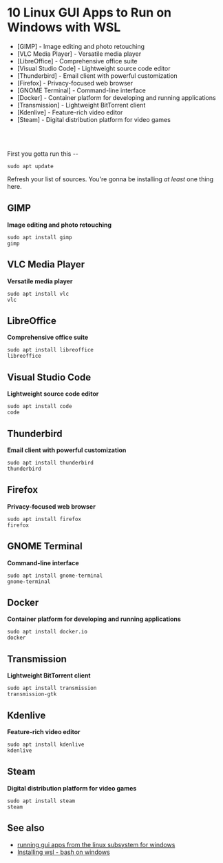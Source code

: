 # 10 Linux GUI Apps to Run on Windows with WSL


- [GIMP] - Image editing and photo retouching
- [VLC Media Player] - Versatile media player
- [LibreOffice] - Comprehensive office suite
- [Visual Studio Code] - Lightweight source code editor
- [Thunderbird] - Email client with powerful customization
- [Firefox] - Privacy-focused web browser
- [GNOME Terminal] - Command-line interface
- [Docker] - Container platform for developing and running applications
- [Transmission] - Lightweight BitTorrent client
- [Kdenlive] - Feature-rich video editor
- [Steam] - Digital distribution platform for video games

<br />
<br />

First you gotta run this --

    sudo apt update

Refresh your list of sources. You're gonna be installing *at least* one thing here.

## GIMP

**Image editing and photo retouching**

    sudo apt install gimp
    gimp



## VLC Media Player

**Versatile media player**

    sudo apt install vlc
    vlc


## LibreOffice

**Comprehensive office suite**

    sudo apt install libreoffice
    libreoffice


## Visual Studio Code

**Lightweight source code editor**

    sudo apt install code
    code


## Thunderbird

**Email client with powerful customization**

    sudo apt install thunderbird
    thunderbird


## Firefox

**Privacy-focused web browser**

    sudo apt install firefox
    firefox


## GNOME Terminal

**Command-line interface**

    sudo apt install gnome-terminal
    gnome-terminal


## Docker

**Container platform for developing and running applications**

    sudo apt install docker.io
    docker


## Transmission

**Lightweight BitTorrent client**

    sudo apt install transmission
    transmission-gtk


## Kdenlive

**Feature-rich video editor**

    sudo apt install kdenlive
    kdenlive


## Steam

**Digital distribution platform for video games**

    sudo apt install steam
    steam


## See also

- [running gui apps from the linux subsystem for windows](running_gui_apps_from_the_linux_subsystem_for_windows.md)
- [Installing wsl - bash on windows](../windows/bash_on_windows.md) 
